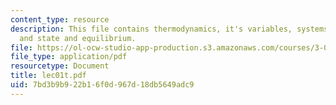 ```yaml
---
content_type: resource
description: This file contains thermodynamics, it's variables, systems, functions
  and state and equilibrium.
file: https://ol-ocw-studio-app-production.s3.amazonaws.com/courses/3-012-fundamentals-of-materials-science-fall-2005/7bd3b9b922b16f0d967d18db5649adc9_lec01t.pdf
file_type: application/pdf
resourcetype: Document
title: lec01t.pdf
uid: 7bd3b9b9-22b1-6f0d-967d-18db5649adc9
---
```

